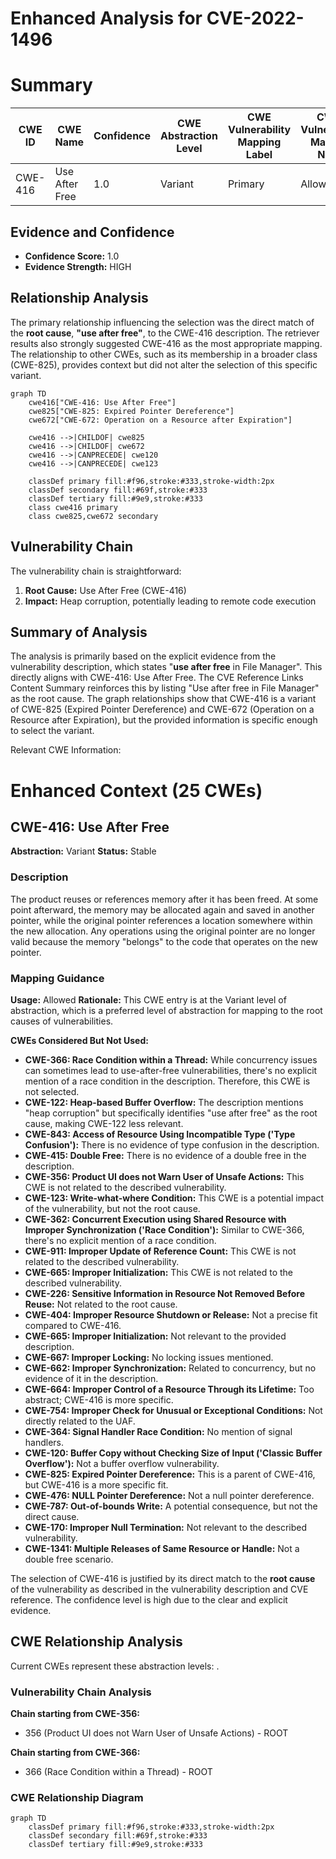 # Enhanced Analysis for CVE-2022-1496

# Summary
| CWE ID | CWE Name | Confidence | CWE Abstraction Level | CWE Vulnerability Mapping Label | CWE-Vulnerability Mapping Notes |
|---|---|---|---|---|---|
| CWE-416 | Use After Free | 1.0 | Variant | Primary | Allowed |

## Evidence and Confidence

*   **Confidence Score:** 1.0
*   **Evidence Strength:** HIGH

## Relationship Analysis
The primary relationship influencing the selection was the direct match of the **root cause**, **"use after free"**, to the CWE-416 description. The retriever results also strongly suggested CWE-416 as the most appropriate mapping. The relationship to other CWEs, such as its membership in a broader class (CWE-825), provides context but did not alter the selection of this specific variant.

```mermaid
graph TD
    cwe416["CWE-416: Use After Free"]
    cwe825["CWE-825: Expired Pointer Dereference"]
    cwe672["CWE-672: Operation on a Resource after Expiration"]

    cwe416 -->|CHILDOF| cwe825
    cwe416 -->|CHILDOF| cwe672
    cwe416 -->|CANPRECEDE| cwe120
    cwe416 -->|CANPRECEDE| cwe123
    
    classDef primary fill:#f96,stroke:#333,stroke-width:2px
    classDef secondary fill:#69f,stroke:#333
    classDef tertiary fill:#9e9,stroke:#333
    class cwe416 primary
    class cwe825,cwe672 secondary
```

## Vulnerability Chain
The vulnerability chain is straightforward:
  1. **Root Cause:** Use After Free (CWE-416)
  2. **Impact:** Heap corruption, potentially leading to remote code execution

## Summary of Analysis
The analysis is primarily based on the explicit evidence from the vulnerability description, which states "**use after free** in File Manager". This directly aligns with CWE-416: Use After Free. The CVE Reference Links Content Summary reinforces this by listing "Use after free in File Manager" as the root cause.
The graph relationships show that CWE-416 is a variant of CWE-825 (Expired Pointer Dereference) and CWE-672 (Operation on a Resource after Expiration), but the provided information is specific enough to select the variant.

Relevant CWE Information:

# Enhanced Context (25 CWEs)

## CWE-416: Use After Free
**Abstraction:** Variant
**Status:** Stable

### Description
The product reuses or references memory after it has been freed. At some point afterward, the memory may be allocated again and saved in another pointer, while the original pointer references a location somewhere within the new allocation. Any operations using the original pointer are no longer valid because the memory "belongs" to the code that operates on the new pointer.

### Mapping Guidance
**Usage:** Allowed
**Rationale:** This CWE entry is at the Variant level of abstraction, which is a preferred level of abstraction for mapping to the root causes of vulnerabilities.

**CWEs Considered But Not Used:**

*   **CWE-366: Race Condition within a Thread:** While concurrency issues can sometimes lead to use-after-free vulnerabilities, there's no explicit mention of a race condition in the description. Therefore, this CWE is not selected.
*   **CWE-122: Heap-based Buffer Overflow:** The description mentions "heap corruption" but specifically identifies "use after free" as the root cause, making CWE-122 less relevant.
*   **CWE-843: Access of Resource Using Incompatible Type ('Type Confusion'):** There is no evidence of type confusion in the description.
*   **CWE-415: Double Free:** There is no evidence of a double free in the description.
*   **CWE-356: Product UI does not Warn User of Unsafe Actions:** This CWE is not related to the described vulnerability.
*   **CWE-123: Write-what-where Condition:** This CWE is a potential impact of the vulnerability, but not the root cause.
*   **CWE-362: Concurrent Execution using Shared Resource with Improper Synchronization ('Race Condition'):** Similar to CWE-366, there's no explicit mention of a race condition.
*   **CWE-911: Improper Update of Reference Count:** This CWE is not related to the described vulnerability.
*   **CWE-665: Improper Initialization:** This CWE is not related to the described vulnerability.
*   **CWE-226: Sensitive Information in Resource Not Removed Before Reuse:** Not related to the root cause.
*   **CWE-404: Improper Resource Shutdown or Release:** Not a precise fit compared to CWE-416.
*   **CWE-665: Improper Initialization:** Not relevant to the provided description.
*   **CWE-667: Improper Locking:** No locking issues mentioned.
*   **CWE-662: Improper Synchronization:** Related to concurrency, but no evidence of it in the description.
*   **CWE-664: Improper Control of a Resource Through its Lifetime:** Too abstract; CWE-416 is more specific.
*   **CWE-754: Improper Check for Unusual or Exceptional Conditions:** Not directly related to the UAF.
*   **CWE-364: Signal Handler Race Condition:** No mention of signal handlers.
*   **CWE-120: Buffer Copy without Checking Size of Input ('Classic Buffer Overflow'):** Not a buffer overflow vulnerability.
*   **CWE-825: Expired Pointer Dereference:** This is a parent of CWE-416, but CWE-416 is a more specific fit.
*   **CWE-476: NULL Pointer Dereference:** Not a null pointer dereference.
*   **CWE-787: Out-of-bounds Write:** A potential consequence, but not the direct cause.
*   **CWE-170: Improper Null Termination:** Not relevant to the described vulnerability.
*   **CWE-1341: Multiple Releases of Same Resource or Handle:** Not a double free scenario.

The selection of CWE-416 is justified by its direct match to the **root cause** of the vulnerability as described in the vulnerability description and CVE reference. The confidence level is high due to the clear and explicit evidence.


## CWE Relationship Analysis

Current CWEs represent these abstraction levels: .


### Vulnerability Chain Analysis

**Chain starting from CWE-356:**
- 356 (Product UI does not Warn User of Unsafe Actions) - ROOT


**Chain starting from CWE-366:**
- 366 (Race Condition within a Thread) - ROOT



### CWE Relationship Diagram

```mermaid
graph TD
    classDef primary fill:#f96,stroke:#333,stroke-width:2px
    classDef secondary fill:#69f,stroke:#333
    classDef tertiary fill:#9e9,stroke:#333
```